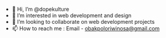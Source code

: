 - 👋 Hi, I’m @dopekulture
- 👀 I’m interested in web development and design
- 💞️ I’m looking to collaborate on web development projects
- 📫 How to reach me : Email - obakpoloriwinosa@gmail.com

<!---
dopekulture/dopekulture is a ✨ special ✨ repository because its `README.md` (this file) appears on your GitHub profile.
You can click the Preview link to take a look at your changes.
--->
